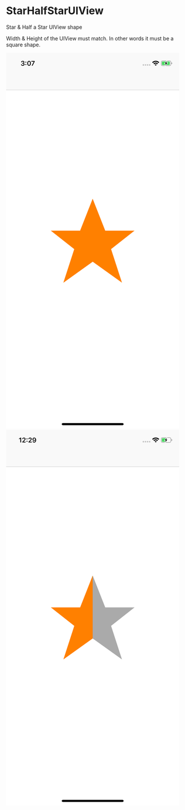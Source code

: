 # StarHalfStarUIView
Star &amp; Half a Star UIView shape

Width & Height of the UIView must match. In other words it must be a square shape.

![alt text](https://raw.githubusercontent.com/hamada147/StarHalfStarUIView/master/star.png)
![alt text](https://raw.githubusercontent.com/hamada147/StarHalfStarUIView/master/halfStar.png)
